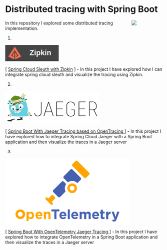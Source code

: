 # Distributed tracing with Spring Boot
<a href="https://foojay.io/works-with-openjdk"><img align="right" src="https://github.com/foojayio/badges/raw/main/works_with_openjdk/Works-with-OpenJDK.png" width="100"></a>



In this repository I explored some distributed tracing implementation.

1. 
![Zipkin](readme-images/zipkin.png)

[ [Spring Cloud Sleuth with Zipkin](distributed-tracing-spring-cloud-sleuth-zipkin) ] - In this project I have explored how I can integrate spring cloud sleuth and visualize the tracing using Zipkin.

2. 
![Jaeger Image](readme-images/jaeger.png)

[ [Spring Boot With Jaeger Tracing based on OpenTracing ](distributed-tracing-spring-cloud-jaeger) ] - In this project I have explored how to integrate Spring Cloud Jaeger with a Spring Boot application and then visualize the traces in a Jaeger server


3.
![OpenTelemetry Image](readme-images/open-telemetry.png)

[ [Spring Boot With OpenTelemetry Jaeger Tracing ](distributed-tracing-spring-boot-opentelemetry-jaeger) ] - In this project I have explored how to integrate OpenTelemetry in a Spring Boot application and then visualize the traces in a Jaeger server
